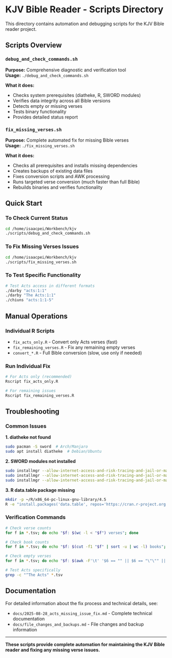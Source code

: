 # KJV Bible Reader - Scripts Directory

This directory contains automation and debugging scripts for the KJV Bible reader project.

## Scripts Overview

### `debug_and_check_commands.sh`
**Purpose:** Comprehensive diagnostic and verification tool  
**Usage:** `./debug_and_check_commands.sh`

**What it does:**
- Checks system prerequisites (diatheke, R, SWORD modules)
- Verifies data integrity across all Bible versions
- Detects empty or missing verses  
- Tests binary functionality
- Provides detailed status report

### `fix_missing_verses.sh`
**Purpose:** Complete automated fix for missing Bible verses  
**Usage:** `./fix_missing_verses.sh`

**What it does:**
- Checks all prerequisites and installs missing dependencies
- Creates backups of existing data files
- Fixes conversion scripts and AWK processing
- Runs targeted verse conversion (much faster than full Bible)
- Rebuilds binaries and verifies functionality

## Quick Start

### To Check Current Status
```bash
cd /home/isaacpei/Workbench/kjv
./scripts/debug_and_check_commands.sh
```

### To Fix Missing Verses Issues
```bash  
cd /home/isaacpei/Workbench/kjv
./scripts/fix_missing_verses.sh
```

### To Test Specific Functionality
```bash
# Test Acts access in different formats
./darby "acts:1:1"
./darby "The Acts:1:1" 
./chiuns "acts:1:1-5"
```

## Manual Operations

### Individual R Scripts
- `fix_acts_only.R` - Convert only Acts verses (fast)
- `fix_remaining_verses.R` - Fix any remaining empty verses
- `convert_*.R` - Full Bible conversion (slow, use only if needed)

### Run Individual Fix
```bash
# For Acts only (recommended)
Rscript fix_acts_only.R

# For remaining issues
Rscript fix_remaining_verses.R
```

## Troubleshooting

### Common Issues

**1. diatheke not found**
```bash
sudo pacman -S sword  # Arch/Manjaro
sudo apt install diatheke  # Debian/Ubuntu
```

**2. SWORD modules not installed**
```bash
sudo installmgr --allow-internet-access-and-risk-tracing-and-jail-or-martyrdom -sc
sudo installmgr --allow-internet-access-and-risk-tracing-and-jail-or-martyrdom -ri CrossWire Darby
sudo installmgr --allow-internet-access-and-risk-tracing-and-jail-or-martyrdom -ri CrossWire ChiUns
```

**3. R data.table package missing**
```bash
mkdir -p ~/R/x86_64-pc-linux-gnu-library/4.5
R -e "install.packages('data.table', repos='https://cran.r-project.org', lib='~/R/x86_64-pc-linux-gnu-library/4.5')"
```

### Verification Commands

```bash
# Check verse counts
for f in *.tsv; do echo "$f: $(wc -l < "$f") verses"; done

# Check book counts  
for f in *.tsv; do echo "$f: $(cut -f1 "$f" | sort -u | wc -l) books"; done

# Check empty verses
for f in *.tsv; do echo "$f: $(awk -F'\t' '$6 == "" || $6 == "\"\"" || length($6) == 0' "$f" | wc -l) empty"; done

# Test Acts specifically
grep -c "^The Acts" *.tsv
```

## Documentation

For detailed information about the fix process and technical details, see:
- `docs/2025-08-28_acts_missing_issue_fix.md` - Complete technical documentation
- `docs/file_changes_and_backups.md` - File changes and backup information

---

**These scripts provide complete automation for maintaining the KJV Bible reader and fixing any missing verse issues.**